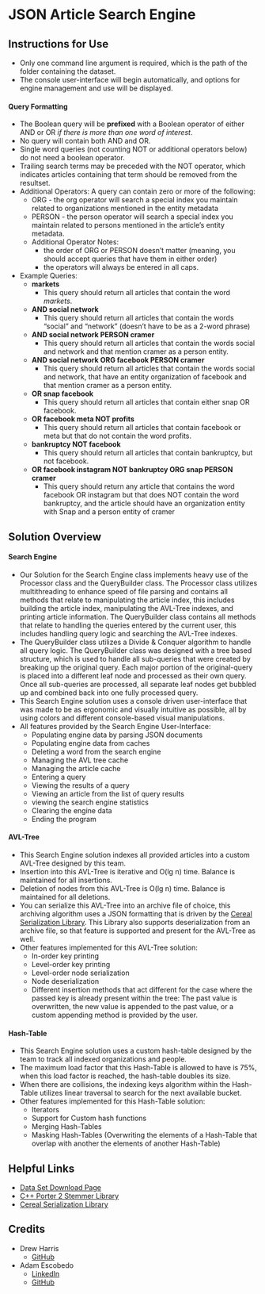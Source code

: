 # JSON Article Search Engine

## Instructions for Use

- Only one command line argument is required, which is the path of the folder containing the dataset. 
- The console user-interface will begin automatically, and options for engine management and use will be displayed.

#### Query Formatting

- The Boolean query will be **prefixed** with a Boolean operator of either AND or OR *if there is more than one word of interest*.
- No query will contain both AND and OR.
- Single word queries (not counting NOT or additional operators below) do not need a boolean operator.
- Trailing search terms may be preceded with the NOT operator, which indicates articles containing that term should be removed from the resultset.
- Additional Operators: A query can contain zero or more of the following:
  - ORG <some organization name> - the org operator will search a special index you maintain related to organizations mentioned in the entity metadata
  - PERSON <some person name> - the person operator will search a special index you maintain related to persons mentioned in the article’s entity metadata.
  - Additional Operator Notes:
    - the order of ORG or PERSON doesn’t matter (meaning, you should accept queries that have them in either order)
    - the operators will always be entered in all caps.
- Example Queries:
  - **markets**
    - This query should return all articles that contain the word *markets*.
  - **AND social network**
    - This query should return all articles that contain the words “social” and “network” (doesn’t have to be as a 2-word phrase)
  - **AND social network PERSON cramer**
    - This query should return all articles that contain the words social and network and that mention cramer as a person entity.
  - **AND social network ORG facebook PERSON cramer**
    - This query should return all articles that contain the words social and network, that have an entity organization of facebook and that mention cramer as a person entity.
  - **OR snap facebook**
    - This query should return all articles that contain either snap OR facebook.
  - **OR facebook meta NOT profits**
    - This query should return all articles that contain facebook or meta but that do not contain the word profits.
  - **bankruptcy NOT facebook**
    - This query should return all articles that contain bankruptcy, but not facebook.
  - **OR facebook instagram NOT bankruptcy ORG snap PERSON cramer**
    - This query should return any article that contains the word facebook OR instagram but that does NOT contain the word bankruptcy, and the article should have an organization entity with Snap and a person entity of cramer

## Solution Overview

#### Search Engine

- Our Solution for the Search Engine class implements heavy use of the Processor class and the QueryBuilder class. The Processor class utilizes multithreading to enhance speed of file parsing and contains all methods that relate to manipulating the article index, this includes building the article index, manipulating the AVL-Tree indexes, and printing article information. The QueryBuilder class contains all methods that relate to handling the queries entered by the current user, this includes handling query logic and searching the AVL-Tree indexes.
- The QueryBuilder class utilizes a Divide & Conquer algorithm to handle all query logic. The QueryBuilder class was designed with a tree based structure, which is used to handle all sub-queries that were created by breaking up the original query. Each major portion of the original-query is placed into a different leaf node and processed as their own query. Once all sub-queries are processed, all separate leaf nodes get bubbled up and combined back into one fully processed query.
- This Search Engine solution uses a console driven user-interface that was made to be as ergonomic and visually intuitive as possible, all by using colors and different console-based visual manipulations.
- All features provided by the Search Engine User-Interface:
  - Populating engine data by parsing JSON documents
  - Populating engine data from caches
  - Deleting a word from the search engine
  - Managing the AVL tree cache
  - Managing the article cache
  - Entering a query
  - Viewing the results of a query
  - Viewing an article from the list of query results
  - viewing the search engine statistics
  - Clearing the engine data
  - Ending the program

#### AVL-Tree

- This Search Engine solution indexes all provided articles into a custom AVL-Tree designed by this team.
- Insertion into this AVL-Tree is iterative and O(lg n) time. Balance is maintained for all insertions.
- Deletion of nodes from this AVL-Tree is O(lg n) time. Balance is maintained for all deletions.
- You can serialize this AVL-Tree into an archive file of choice, this archiving algorithm uses a JSON formatting that is driven by the [Cereal Serialization Library](https://uscilab.github.io/cereal/). This Library also supports deserialization from an archive file, so that feature is supported and present for the AVL-Tree as well.
- Other features implemented for this AVL-Tree solution:
  - In-order key printing
  - Level-order key printing
  - Level-order node serialization
  - Node deserialization
  - Different insertion methods that act different for the case where the passed key is already present within the tree: The past value is overwritten, the new value is appended to the past value, or a custom appending method is provided by the user.

#### Hash-Table

- This Search Engine solution uses a custom hash-table designed by the team to track all indexed organizations and people.
- The maximum load factor that this Hash-Table is allowed to have is 75%, when this load factor is reached, the hash-table doubles its size.
- When there are collisions, the indexing keys algorithm within the Hash-Table utilizes linear traversal to search for the next available bucket.
- Other features implemented for this Hash-Table solution:
  - Iterators
  - Support for Custom hash functions
  - Merging Hash-Tables
  - Masking Hash-Tables (Overwriting the elements of a Hash-Table that overlap with another the elements of another Hash-Table)

## Helpful Links

- [Data Set Download Page](https://www.kaggle.com/datasets/jeet2016/us-financial-news-articles)
- [C++ Porter 2 Stemmer Library](https://github.com/smassung/porter2_stemmer)
- [Cereal Serialization Library](https://uscilab.github.io/cereal/)

## Credits

- Drew Harris
  - [GitHub](https://github.com/drew-harris)
- Adam Escobedo
  - [LinkedIn](https://www.linkedin.com/in/adamescobedo/)
  - [GitHub](https://github.com/adamcesco)
